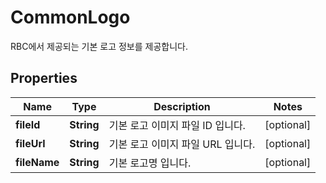 

# CommonLogo

RBC에서 제공되는 기본 로고 정보를 제공합니다. 

## Properties

| Name | Type | Description | Notes |
|------------ | ------------- | ------------- | -------------|
|**fileId** | **String** | 기본 로고 이미지 파일 ID 입니다. |  [optional] |
|**fileUrl** | **String** | 기본 로고 이미지 파일 URL 입니다. |  [optional] |
|**fileName** | **String** | 기본 로고명 입니다. |  [optional] |



